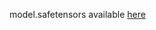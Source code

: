 model.safetensors available
[here](https://drive.google.com/file/d/1-1p_dZSl1Rog3sSRCMScg1op8jB0KP-m/view?usp=sharing)